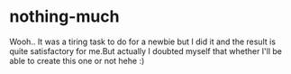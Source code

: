# nothing-much
Wooh.. It was a tiring task to do for a newbie but I did it and the result is quite satisfactory for me.But actually I doubted myself that whether I'll be able to create this one or not hehe :)